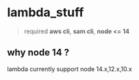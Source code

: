 # lambda_stuff

> required **aws cli**, **sam cli**, **node <= 14**

## why node 14 ?

lambda currently support node 14.x,12.x,10.x
